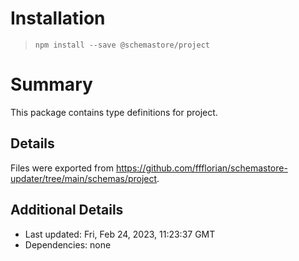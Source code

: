 # Installation
> `npm install --save @schemastore/project`

# Summary
This package contains type definitions for project.

## Details
Files were exported from https://github.com/ffflorian/schemastore-updater/tree/main/schemas/project.

## Additional Details
* Last updated: Fri, Feb 24, 2023, 11:23:37 GMT
* Dependencies: none
